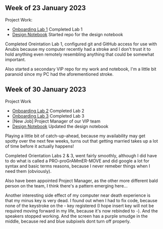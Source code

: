 ## Week of 23 January 2023
Project Work: 
* [Onboarding Lab 1](https://github.com/kc3977/VIP/tree/master/week_one_lab) Completed Lab 1 
* [Design Notebook](link/to/pullrequest) Started repo for the design notebook

Completed Oreintation Lab 1, configured git and GitHub access for use with Anubis 
because my computer recently had a stroke and I don't trust it to hold anything 
even remotely resembling anything that could be somewhat important.

Also started a secondary VIP repo for my work and notebook,
I'm a little bit paranoid since my PC had the aforementioned stroke.

## Week of 30 January 2023
Project Work
* [Onboarding Lab 2](https://github.com/kc3977/onboarding-lab-2) Completed Lab 2
* [Onboarding Lab 3](https://github.com/kc3977/onboarding-lab-3) Completed Lab 3
* [New Job] Project Manager of our VIP team
* [Design Notebook](link/to/pullrequest) Updated the design notebook

Playing a little bit of catch-up-ahead, because my availability may get spotty over the next few weeks,
turns out that getting married takes up a lot of time before it actually happens!

Completed Orientation Labs 2 & 3, went fairly smoothly, although I did have to do what is called
a PRO-proGrAMmER-MOVE and did google a lot for syntax and basic terms reasons, 
because I never remeber things when I need them (obviously).

Also have been appointed Project Manager, as the other more different bald person on the team,
I think there's a pattern emerging here...

Another interesting side effect of my computer near death experience is that my minus key is very dead.
I found out when I had to fix code, because none of the keystroke on the - key registered (I hope insert key will not be required moving forward in my life, because it's now rebinded to -).
And the speakers stopped working. And the screen has a purple smudge in the middle, because red and blue
subpixels dont turn off properly. 
